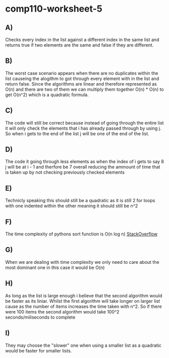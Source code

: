 # comp110-worksheet-5
## A)
Checks every index in the list against a different index in the same list and returns true if two elements are the same and false if they are different.

## B)
The worst case scenario appears when there are no duplicates within the list causeing the alogithm to got through every element with in the list and return false. Since the algorithms are linear and therefore represented as O(n) and there are two of them we can multiply them together O(n) * O(n) to get O(n^2) which is a quadratic formula.

## C)
The code will still be correct because instead of going through the entire list it will only check the elements that i has already passed through by using j. So when i gets to the end of the list j will be one of the end of the list.

## D)
The code it going through less elements as when the index of i gets to say 8 j will be at i - 1 and therfore be 7 overall reducing the ammount of time that is taken up by not checking previously checked elements

## E)
Technicly speaking this should still be a quadratic as it is still 2 for loops with one indented within the other meaning it should still be n^2

## F)
The time complexity of pythons sort function is O(n log n) [StackOverflow](https://stackoverflow.com/questions/14434490/what-is-the-complexity-of-this-python-sort-method)

## G)
When we are dealing with time complexity we only need to care about the most dominant one in this case it would be O(n)

## H)
As long as the list is large enough i believe that the second algorithm would be faster as its liniar. Whilst the first algorithm will take longer on larger list cause as the number of items increases the time taken with n^2. So if there were 100 items the second algorithm would take 100^2 seconds/miliseconds to complete

## I)
They may choose the "slower" one when using a smaller list as a quadratic would be faster for smaller lists.
